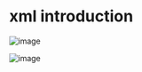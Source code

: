 # xml introduction
![image](https://github.com/A-Wahab-Aamir/xml-1-/assets/83786802/9b315e02-982a-4cdd-9ca2-9861c3a1a5b9)

![image](https://github.com/A-Wahab-Aamir/xml-1-/assets/83786802/5d509832-43d9-43e2-8892-013986495626)
